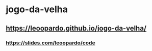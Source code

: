 # jogo-da-velha
## https://leoopardo.github.io/jogo-da-velha/
### https://slides.com/leoopardo/code

